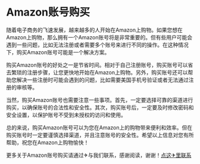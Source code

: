 # Amazon账号购买

随着电子商务的飞速发展，越来越多的人开始在Amazon上购物。如果您想在Amazon上购物，那么拥有一个Amazon账号将是非常重要的。但有些用户可能会遇到一些问题，比如无法注册或者需要多个账号来进行不同的操作。在这种情况下，购买Amazon账号可能是一个解决方案。

购买Amazon账号的好处之一是节省时间。相对于自己注册账号，购买账号可以省去繁琐的注册步骤，让您更快地开始在Amazon上购物。另外，购买账号还可以帮助您解决一些注册时可能会遇到的问题，比如需要美国手机号验证或者无法通过注册的审核等。

当然，购买Amazon账号也需要注意一些事项。首先，一定要选择可靠的渠道进行购买，以确保账号的合法性和安全性。其次，购买账号后，一定要及时修改密码和安全设置，以保护账号不受到未授权的访问和使用。

总的来说，购买Amazon账号可以为您在Amazon上的购物带来便利和效率。但在购买账号时一定要谨慎选择渠道，并且注意账号的安全性。希望以上信息对您有所帮助，祝您在Amazon上购物愉快！

更多关于Amazon账号购买请通过✈与我们联系，感谢阅读，谢谢！[点这✈里联系](https://c.k02.cc)